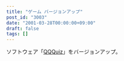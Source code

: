 ```yaml
---
title: "ゲーム バージョンアップ"
post_id: "3003"
date: "2001-03-28T00:00:00+09:00"
draft: false
tags: []
---
```



ソフトウェア「[QQQuiz](/qqquiz)」をバージョンアップ。
